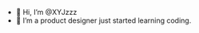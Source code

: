 - 👋 Hi, I’m @XYJzzz
- 👀 I’m a product designer just started learning coding.


<!---
XYJzzz/XYJzzz is a ✨ special ✨ repository because its `README.md` (this file) appears on your GitHub profile.
You can click the Preview link to take a look at your changes.
--->
